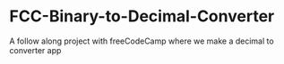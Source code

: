 # FCC-Binary-to-Decimal-Converter
 A follow along project with freeCodeCamp where we make a decimal to converter app
